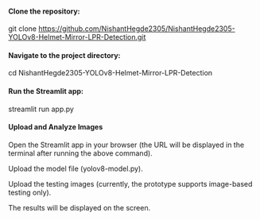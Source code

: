 #### Clone the repository:

git clone https://github.com/NishantHegde2305/NishantHegde2305-YOLOv8-Helmet-Mirror-LPR-Detection.git

#### Navigate to the project directory:

cd NishantHegde2305-YOLOv8-Helmet-Mirror-LPR-Detection

#### Run the Streamlit app:

streamlit run app.py

#### Upload and Analyze Images

Open the Streamlit app in your browser (the URL will be displayed in the terminal after running the above command).

Upload the model file (yolov8-model.py).

Upload the testing images (currently, the prototype supports image-based testing only).

The results will be displayed on the screen.
